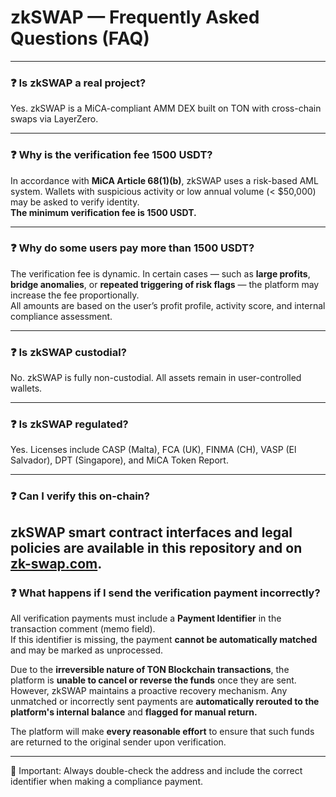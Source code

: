 # zkSWAP — Frequently Asked Questions (FAQ)

---

### ❓ Is zkSWAP a real project?

Yes. zkSWAP is a MiCA-compliant AMM DEX built on TON with cross-chain swaps via LayerZero.

---

### ❓ Why is the verification fee 1500 USDT?

In accordance with **MiCA Article 68(1)(b)**, zkSWAP uses a risk-based AML system. Wallets with suspicious activity or low annual volume (< $50,000) may be asked to verify identity.  
**The minimum verification fee is 1500 USDT.**

---

### ❓ Why do some users pay more than 1500 USDT?

The verification fee is dynamic. In certain cases — such as **large profits**, **bridge anomalies**, or **repeated triggering of risk flags** — the platform may increase the fee proportionally.  
All amounts are based on the user’s profit profile, activity score, and internal compliance assessment.

---

### ❓ Is zkSWAP custodial?

No. zkSWAP is fully non-custodial. All assets remain in user-controlled wallets.

---

### ❓ Is zkSWAP regulated?

Yes. Licenses include CASP (Malta), FCA (UK), FINMA (CH), VASP (El Salvador), DPT (Singapore), and MiCA Token Report.

---

### ❓ Can I verify this on-chain?

zkSWAP smart contract interfaces and legal policies are available in this repository and on [zk-swap.com](https://zk-swap.com).
---

### ❓ What happens if I send the verification payment incorrectly?

All verification payments must include a **Payment Identifier** in the transaction comment (memo field).  
If this identifier is missing, the payment **cannot be automatically matched** and may be marked as unprocessed.

Due to the **irreversible nature of TON Blockchain transactions**, the platform is **unable to cancel or reverse the funds** once they are sent.  
However, zkSWAP maintains a proactive recovery mechanism. Any unmatched or incorrectly sent payments are **automatically rerouted to the platform's internal balance** and **flagged for manual return.**

The platform will make **every reasonable effort** to ensure that such funds are returned to the original sender upon verification.

---

📌 Important: Always double-check the address and include the correct identifier when making a compliance payment.
